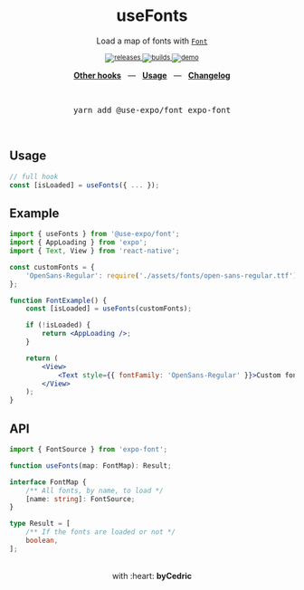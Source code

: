 <div align="center">
    <h1>useFonts</h1>
    <p>Load a map of fonts with <a href="https://docs.expo.io/versions/latest/sdk/font/"><code>Font</code></a></p>
    <sup>
        <a href="https://github.com/bycedric/use-expo/releases">
            <img src="https://img.shields.io/github/release/byCedric/use-expo/all.svg?style=flat-square" alt="releases" />
        </a>
        <a href="https://github.com/bycedric/use-expo/actions">
            <img src="https://img.shields.io/github/workflow/status/byCedric/use-expo/Packages/master.svg?style=flat-square" alt="builds" />
        </a>
        <a href="https://exp.host/@bycedric/use-expo">
            <img src="https://img.shields.io/badge/demo-expo.io-lightgrey.svg?style=flat-square" alt="demo" />
        </a>
    </sup>
    <br />
    <p align="center">
        <a href="https://github.com/byCedric/use-expo#readme"><b>Other hooks</b></a>
        &nbsp;&nbsp;&mdash;&nbsp;&nbsp;
        <a href="https://github.com/byCedric/use-expo#usage"><b>Usage</b></a>
        &nbsp;&nbsp;&mdash;&nbsp;&nbsp;
        <a href="https://github.com/byCedric/use-expo/blob/master/CHANGELOG.md"><b>Changelog</b></a>
    </p>
    <br />
    <pre>yarn add @use-expo/font expo-font</pre>
    <br />
</div>

## Usage

```jsx
// full hook
const [isLoaded] = useFonts({ ... });
```


## Example

```jsx
import { useFonts } from '@use-expo/font';
import { AppLoading } from 'expo';
import { Text, View } from 'react-native';

const customFonts = {
    'OpenSans-Regular': require('./assets/fonts/open-sans-regular.ttf'),
};

function FontExample() {
    const [isLoaded] = useFonts(customFonts);

    if (!isLoaded) {
        return <AppLoading />;
    }

    return (
        <View>
            <Text style={{ fontFamily: 'OpenSans-Regular' }}>Custom font</Text>
        </View>
    );
}
```


## API

```ts
import { FontSource } from 'expo-font';

function useFonts(map: FontMap): Result;

interface FontMap {
    /** All fonts, by name, to load */
    [name: string]: FontSource;
}

type Result = [
    /** If the fonts are loaded or not */
    boolean,
];
```

<div align="center">
    <br />
    with :heart: <strong>byCedric</strong>
    <br />
</div>
